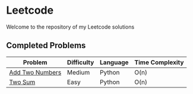 # Leetcode

Welcome to the repository of my Leetcode solutions

## Completed Problems

| Problem                                                                            | Difficulty | Language | Time Complexity |
| ---------------------------------------------------------------------------------- | ---------- | -------- | --------------- |
| [Add Two Numbers](https://github.com/nhzaci/LeetCode/blob/master/addTwoNumbers.py) | Medium     | Python   | O(n)            |
| [Two Sum](https://github.com/nhzaci/LeetCode/blob/master/twoSum.py)                | Easy       | Python   | O(n)            |
